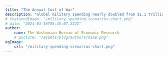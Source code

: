 ```yaml
---
title: "The Annual Cost of War"
description: "Global military spending nearly doubled from $1.1 trillion in 2000 to $1.9 trillion in 2020 (in 2020 inflation-adjusted dollars). This is an average increase of $3.9% or $42 billion a year."
# featuredImage: "/military-spending-scenarios-chart.png"
# date: "2024-03-16T05:35:07.322Z"
author:
    name: The Wishonian Bureau of Economic Research
    # picture: "/assets/blog/authors/mike.png"
ogImage:
    url: "/military-spending-scenarios-chart.png"
---
```


